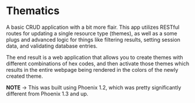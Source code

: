 # Thematics

A basic CRUD application with a bit more flair. This app utilizes RESTful routes for updating a single resource type (themes), as well as a some plugs and advanced logic for things like filtering results, setting session data, and validating database entries.

The end result is a web application that allows you to create themes with different combinations of hex codes, and then activate those themes which results in the entire webpage being rendered in the colors of the newly created theme.

**NOTE** -> This was built using Phoenix 1.2, which was pretty significantly different from Phoenix 1.3 and up.
